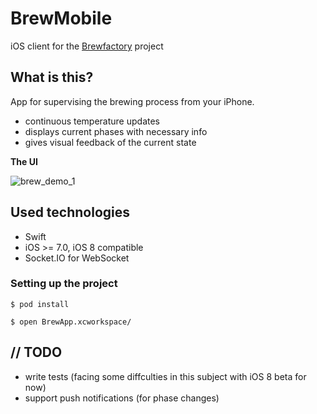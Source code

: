 BrewMobile
==========

iOS client for the [Brewfactory][1] project

What is this?
-------------
App for supervising the brewing process from your iPhone.

 - continuous temperature updates
 - displays current phases with necessary info
 - gives visual feedback of the current state

**The UI**

![brew_demo_1][2]
 
Used technologies
-----------------
 - Swift
 - iOS >= 7.0, iOS 8 compatible
 - Socket.IO for WebSocket

### Setting up the project ###
```
$ pod install

$ open BrewApp.xcworkspace/
```
// TODO
-------

 - write tests (facing some diffculties in this subject with iOS 8 beta for now)
 - support push notifications (for phase changes)

  [1]: https://github.com/brewfactory/BrewCore
  [2]: http://brewfactory.org/BrewMobile/img/2.png
